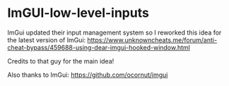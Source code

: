 # ImGUI-low-level-inputs
ImGui updated their input management system so I reworked this idea for the latest version of ImGui: https://www.unknowncheats.me/forum/anti-cheat-bypass/459688-using-dear-imgui-hooked-window.html

Credits to that guy for the main idea!

Also thanks to ImGui: https://github.com/ocornut/imgui
